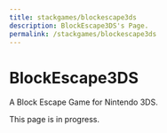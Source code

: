 ```yaml
---
title: stackgames/blockescape3ds
description: BlockEscape3DS's Page.
permalink: /stackgames/blockescape3ds
---
```


# BlockEscape3DS

A Block Escape Game for Nintendo 3DS.

This page is in progress.